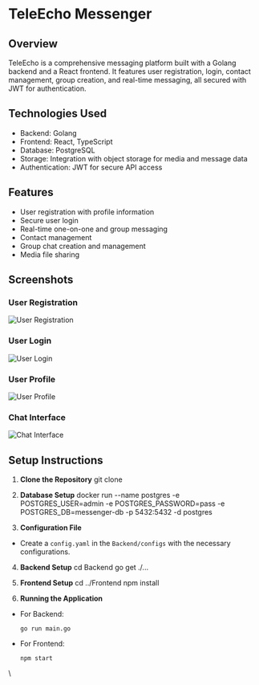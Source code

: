 # TeleEcho Messenger

## Overview

TeleEcho is a comprehensive messaging platform built with a Golang backend and a React frontend. It features user registration, login, contact management, group creation, and real-time messaging, all secured with JWT for authentication.

## Technologies Used

- Backend: Golang
- Frontend: React, TypeScript
- Database: PostgreSQL
- Storage: Integration with object storage for media and message data
- Authentication: JWT for secure API access

## Features

- User registration with profile information
- Secure user login
- Real-time one-on-one and group messaging
- Contact management
- Group chat creation and management
- Media file sharing

## Screenshots

### User Registration
![User Registration](![register](![register](https://github.com/Mohammad-Rahmanian/TeleEcho/assets/78559411/28a64be2-f839-4cd7-9f38-94c27473a6c2)))

### User Login
![User Login](![login](![login](https://github.com/Mohammad-Rahmanian/TeleEcho/assets/78559411/7aae7cf5-1d14-455e-b95b-d886f01426ff)))

### User Profile
![User Profile](![profile](![profile](https://github.com/Mohammad-Rahmanian/TeleEcho/assets/78559411/2e574838-c399-47ed-8303-413207d099e9)))

### Chat Interface
![Chat Interface](![chat](![chat](https://github.com/Mohammad-Rahmanian/TeleEcho/assets/78559411/75413591-0246-48d6-b3f5-e3af627721f5)))


## Setup Instructions

1. **Clone the Repository**
git clone <repository-url>

2. **Database Setup**
docker run --name postgres -e POSTGRES_USER=admin -e POSTGRES_PASSWORD=pass -e POSTGRES_DB=messenger-db -p 5432:5432 -d postgres

4. **Configuration File**
- Create a `config.yaml` in the `Backend/configs` with the necessary configurations.

4. **Backend Setup**
cd Backend
go get ./...

5. **Frontend Setup**
cd ../Frontend
npm install

6. **Running the Application**
- For Backend:
  ```
  go run main.go
  ```
- For Frontend:
  ```
  npm start
  ```
\
